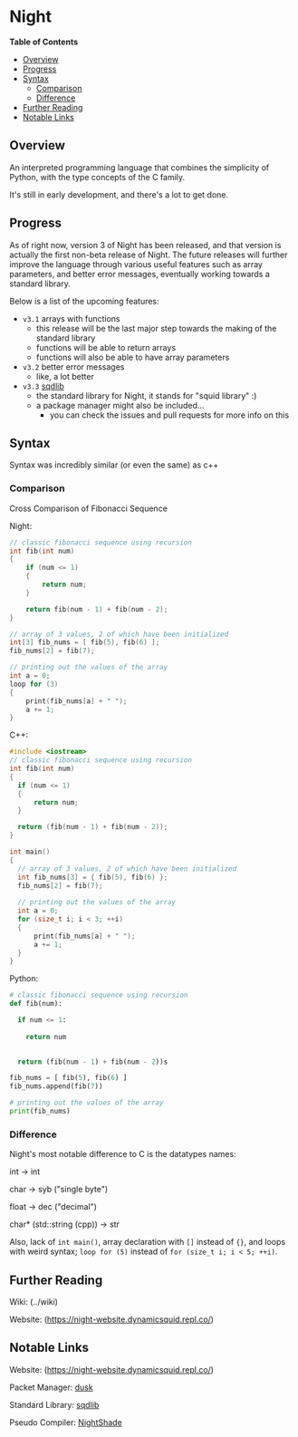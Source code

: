 # Night

**Table of Contents**

- [Overview](#overview)
- [Progress](#progress)
- [Syntax](#syntax)
  - [Comparison](#comparison)
  - [Difference](#difference)
- [Further Reading](#further-reading)
- [Notable Links](#notable-links)

## Overview

An interpreted programming language that combines the simplicity of Python, with the type concepts of the C family.

It's still in early development, and there's a lot to get done.

## Progress

As of right now, version 3 of Night has been released, and that version is actually the first non-beta release of Night. The future releases will further improve the language through various useful features such as array parameters, and better error messages, eventually working towards a standard library.

Below is a list of the upcoming features:

- `v3.1` arrays with functions
  - this release will be the last major step towards the making of the standard library
  - functions will be able to return arrays
  - functions will also be able to have array parameters
- `v3.2` better error messages
  - like, a lot better
- `v3.3` [sqdlib](https://github.com/DynamicSquid/sqdlib)
  - the standard library for Night, it stands for "squid library" :)
  - a package manager might also be included...
    - you can check the issues and pull requests for more info on this

## Syntax

Syntax was incredibly similar (or even the same) as c++

### Comparison

Cross Comparison of Fibonacci Sequence

Night:

```cpp
// classic fibonacci sequence using recursion
int fib(int num)
{
    if (num <= 1)
    {
        return num;
    }

    return fib(num - 1) + fib(num - 2);
}

// array of 3 values, 2 of which have been initialized
int[3] fib_nums = [ fib(5), fib(6) ];
fib_nums[2] = fib(7);

// printing out the values of the array
int a = 0;
loop for (3)
{
    print(fib_nums[a] + " ");
    a += 1;
}
```

C++:

```c++
#include <iostream>
// classic fibonacci sequence using recursion
int fib(int num)
{
  if (num <= 1)
  {
      return num;
  }

  return (fib(num - 1) + fib(num - 2));
}

int main()
{
  // array of 3 values, 2 of which have been initialized
  int fib_nums[3] = { fib(5), fib(6) };
  fib_nums[2] = fib(7);
  
  // printing out the values of the array
  int a = 0;
  for (size_t i; i < 3; ++i)
  {
      print(fib_nums[a] + " ");
      a += 1;
  }
}
```

Python:

```python
# classic fibonacci sequence using recursion
def fib(num):

  if num <= 1:
    
    return num
    

  return (fib(num - 1) + fib(num - 2))s

fib_nums = [ fib(5), fib(6) ]
fib_nums.append(fib(7))

# printing out the values of the array
print(fib_nums)
```

### Difference

Night's most notable difference to C is the datatypes names:

int -> int

char -> syb ("single byte")

float -> dec ("decimal")

char* (std::string (cpp)) -> str

Also, lack of `int main()`, array declaration with `[]` instead of `{}`, and loops
with weird syntax; `loop for (5)` instead of `for (size_t i; i < 5; ++i)`.

## Further Reading

Wiki: (../wiki)

Website: (https://night-website.dynamicsquid.repl.co/)

## Notable Links

Website: (https://night-website.dynamicsquid.repl.co/)

Packet Manager: [dusk](https://github.com/firefish111/dusk)

Standard Library: [sqdlib](https://github.com/DynamicSquid/sqdlib)

Pseudo Compiler: [NightShade](https://github.com/AntimatterReactor/NightShade)
